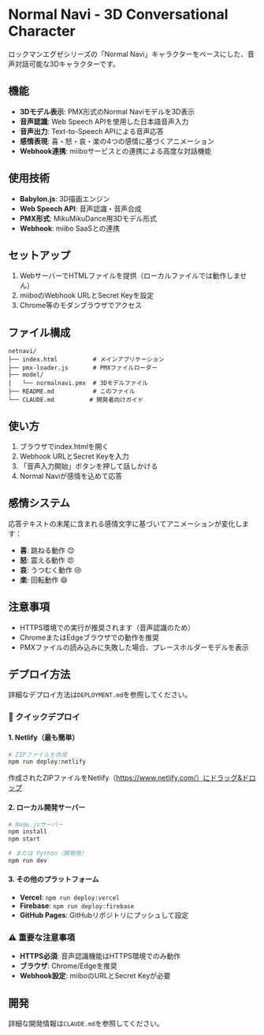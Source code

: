 # Normal Navi - 3D Conversational Character

ロックマンエグゼシリーズの「Normal Navi」キャラクターをベースにした、音声対話可能な3Dキャラクターです。

## 機能

- **3Dモデル表示**: PMX形式のNormal Naviモデルを3D表示
- **音声認識**: Web Speech APIを使用した日本語音声入力
- **音声出力**: Text-to-Speech APIによる音声応答
- **感情表現**: 喜・怒・哀・楽の4つの感情に基づくアニメーション
- **Webhook連携**: miiboサービスとの連携による高度な対話機能

## 使用技術

- **Babylon.js**: 3D描画エンジン
- **Web Speech API**: 音声認識・音声合成
- **PMX形式**: MikuMikuDance用3Dモデル形式
- **Webhook**: miibo SaaSとの連携

## セットアップ

1. WebサーバーでHTMLファイルを提供（ローカルファイルでは動作しません）
2. miiboのWebhook URLとSecret Keyを設定
3. Chrome等のモダンブラウザでアクセス

## ファイル構成

```
netnavi/
├── index.html          # メインアプリケーション
├── pmx-loader.js       # PMXファイルローダー
├── model/
│   └── normalnavi.pmx  # 3Dモデルファイル
├── README.md           # このファイル
└── CLAUDE.md          # 開発者向けガイド
```

## 使い方

1. ブラウザでindex.htmlを開く
2. Webhook URLとSecret Keyを入力
3. 「音声入力開始」ボタンを押して話しかける
4. Normal Naviが感情を込めて応答

## 感情システム

応答テキストの末尾に含まれる感情文字に基づいてアニメーションが変化します：

- **喜**: 跳ねる動作 😊
- **怒**: 震える動作 😠  
- **哀**: うつむく動作 😢
- **楽**: 回転動作 😄

## 注意事項

- HTTPS環境での実行が推奨されます（音声認識のため）
- ChromeまたはEdgeブラウザでの動作を推奨
- PMXファイルの読み込みに失敗した場合、プレースホルダーモデルを表示

## デプロイ方法

詳細なデプロイ方法は`DEPLOYMENT.md`を参照してください。

### 🚀 クイックデプロイ

#### 1. Netlify（最も簡単）
```bash
# ZIPファイルを作成
npm run deploy:netlify
```
作成されたZIPファイルをNetlify（https://www.netlify.com/）にドラッグ&ドロップ

#### 2. ローカル開発サーバー
```bash
# Node.jsサーバー
npm install
npm start

# または Python（開発用）
npm run dev
```

#### 3. その他のプラットフォーム
- **Vercel**: `npm run deploy:vercel`
- **Firebase**: `npm run deploy:firebase`
- **GitHub Pages**: GitHubリポジトリにプッシュして設定

### ⚠️ 重要な注意事項

- **HTTPS必須**: 音声認識機能はHTTPS環境でのみ動作
- **ブラウザ**: Chrome/Edgeを推奨
- **Webhook設定**: miiboのURLとSecret Keyが必要

## 開発

詳細な開発情報は`CLAUDE.md`を参照してください。